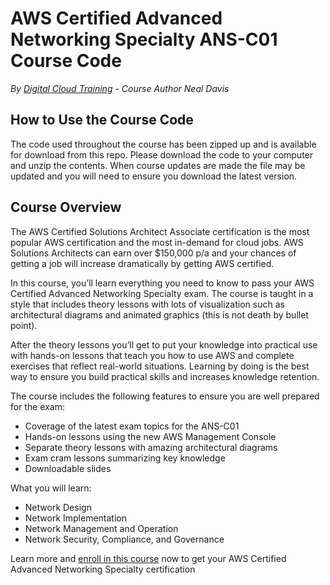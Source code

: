 # AWS Certified Advanced Networking Specialty ANS-C01 Course Code
*By [Digital Cloud Training](https://digitalcloud.training/) - Course Author Neal Davis*

## How to Use the Course Code

The code used throughout the course has been zipped up and is available for download from this repo. Please download the code to your computer and unzip the contents. When course updates are made the file may be updated and you will need to ensure you download the latest version.

## Course Overview

The AWS Certified Solutions Architect Associate certification is the most popular AWS certification and the most in-demand for cloud jobs. AWS Solutions Architects can earn over $150,000 p/a and your chances of getting a job will increase dramatically by getting AWS certified.

In this course, you’ll learn everything you need to know to pass your AWS Certified Advanced Networking Specialty exam. The course is taught in a style that includes theory lessons with lots of visualization such as architectural diagrams and animated graphics (this is not death by bullet point).

After the theory lessons you’ll get to put your knowledge into practical use with hands-on lessons that teach you how to use AWS and complete exercises that reflect real-world situations. Learning by doing is the best way to ensure you build practical skills and increases knowledge retention.

The course includes the following features to ensure you are well prepared for the exam:
- Coverage of the latest exam topics for the ANS-C01
- Hands-on lessons using the new AWS Management Console
- Separate theory lessons with amazing architectural diagrams
- Exam cram lessons summarizing key knowledge
- Downloadable slides

What you will learn: 
- Network Design
- Network Implementation
- Network Management and Operation
- Network Security, Compliance, and Governance


Learn more and [enroll in this course](https://digitalcloud.training/aws-training-courses/) now to get your AWS Certified Advanced Networking Specialty certification
